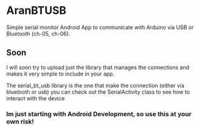 # AranBTUSB
Simple serial monitor Android App to communicate with Arduino via USB or Bluetooth (ch-05, ch-06).

<h2>Soon</h2>

I will soon try to upload just the library that manages the connections and makes it very simple to include in your app.

The serial_bt_usb library is the one that make the connection (either via bluetooth or usb) you can check out the 
SerialActivity class to see how to interact with the device

<h3>Im just starting with Android Development, so use this at your own risk!</h3>
